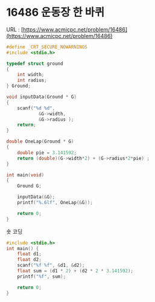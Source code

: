 # 16486 운동장 한 바퀴

URL : [https://www.acmicpc.net/problem/16486](https://www.acmicpc.net/problem/16486)

```c
#define _CRT_SECURE_NOWARNINGS
#include <stdio.h>

typedef struct ground
{
    int width;
    int radius;
} Ground;

void inputData(Ground * G)
{
    scanf("%d %d", 
            &G->width,
            &G->radius );
    return;
}

double OneLap(Ground * G)
{
    double pie = 3.141592;
    return (double)(G->width*2) + (G->radius*2*pie) ;
}

int main(void)
{
    Ground G;

    inputData(&G);
    printf("%.6lf", OneLap(&G));

    return 0;
}
```

숏 코딩

```c
#include <stdio.h>
int main() {
	float d1;
	float d2;
	scanf("%f %f", &d1, &d2);
	float sum = (d1 * 2) + (d2 * 2 * 3.141592);
	printf("%f", sum);

	return 0;
}
```